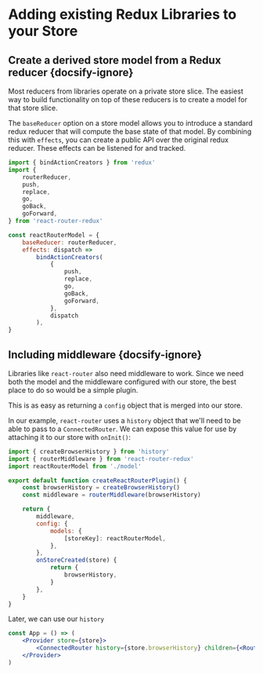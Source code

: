 # Adding existing Redux Libraries to your Store

## Create a derived store model from a Redux reducer {docsify-ignore}

Most reducers from libraries operate on a private store slice. The easiest way to build functionality on top of these reducers is to create a model for that store slice.

The `baseReducer` option on a store model allows you to introduce a standard redux reducer that will compute the base state of that model. By combining this with `effects`, you can create a public API over the original redux reducer. These effects can be listened for and tracked.

```js
import { bindActionCreators } from 'redux'
import {
	routerReducer,
	push,
	replace,
	go,
	goBack,
	goForward,
} from 'react-router-redux'

const reactRouterModel = {
	baseReducer: routerReducer,
	effects: dispatch =>
		bindActionCreators(
			{
				push,
				replace,
				go,
				goBack,
				goForward,
			},
			dispatch
		),
}
```

## Including middleware {docsify-ignore}

Libraries like `react-router` also need middleware to work. Since we need both the model and the middleware configured with our store, the best place to do so would be a simple plugin.

This is as easy as returning a `config` object that is merged into our store.

In our example, `react-router` uses a `history` object that we'll need to be able to pass to a `ConnectedRouter`. We can expose this value for use by attaching it to our store with `onInit()`:

```js
import { createBrowserHistory } from 'history'
import { routerMiddleware } from 'react-router-redux'
import reactRouterModel from './model'

export default function createReactRouterPlugin() {
	const browserHistory = createBrowserHistory()
	const middleware = routerMiddleware(browserHistory)

	return {
		middleware,
		config: {
			models: {
				[storeKey]: reactRouterModel,
			},
		},
		onStoreCreated(store) {
			return {
				browserHistory,
			}
		},
	}
}
```

Later, we can use our `history`

```jsx
const App = () => (
	<Provider store={store}>
		<ConnectedRouter history={store.browserHistory} children={<Routes />} />
	</Provider>
)
```
